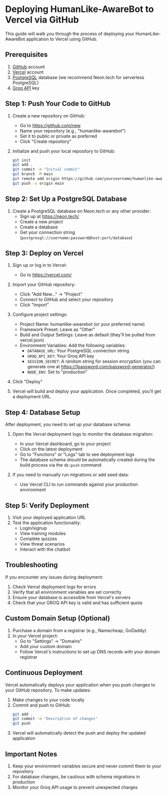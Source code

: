 # Deploying HumanLike-AwareBot to Vercel via GitHub

This guide will walk you through the process of deploying your HumanLike-AwareBot application to Vercel using GitHub.

## Prerequisites

1. [GitHub](https://github.com/) account
2. [Vercel](https://vercel.com/) account
3. [PostgreSQL](https://neon.tech/) database (we recommend Neon.tech for serverless PostgreSQL)
4. [Groq API](https://console.groq.com/) key

## Step 1: Push Your Code to GitHub

1. Create a new repository on GitHub:
   - Go to https://github.com/new
   - Name your repository (e.g., "humanlike-awarebot")
   - Set it to public or private as preferred
   - Click "Create repository"

2. Initialize and push your local repository to GitHub:
   ```bash
   git init
   git add .
   git commit -m "Initial commit"
   git branch -M main
   git remote add origin https://github.com/yourusername/humanlike-awarebot.git
   git push -u origin main
   ```

## Step 2: Set Up a PostgreSQL Database

1. Create a PostgreSQL database on Neon.tech or any other provider:
   - Sign up at https://neon.tech/
   - Create a new project
   - Create a database
   - Get your connection string (`postgresql://username:password@host:port/database`)

## Step 3: Deploy on Vercel

1. Sign up or log in to Vercel:
   - Go to https://vercel.com/

2. Import your GitHub repository:
   - Click "Add New..." -> "Project"
   - Connect to GitHub and select your repository
   - Click "Import"

3. Configure project settings:
   - Project Name: humanlike-awarebot (or your preferred name)
   - Framework Preset: Leave as "Other"
   - Build and Output Settings: Leave as default (they'll be pulled from vercel.json)
   - Environment Variables: Add the following variables:
     * `DATABASE_URL`: Your PostgreSQL connection string
     * `GROQ_API_KEY`: Your Groq API key
     * `SESSION_SECRET`: A random string for session encryption (you can generate one at https://1password.com/password-generator/)
     * `NODE_ENV`: Set to "production"

4. Click "Deploy"

5. Vercel will build and deploy your application. Once completed, you'll get a deployment URL.

## Step 4: Database Setup

After deployment, you need to set up your database schema:

1. Open the Vercel deployment logs to monitor the database migration:
   - In your Vercel dashboard, go to your project
   - Click on the latest deployment
   - Go to "Functions" or "Logs" tab to see deployment logs
   - The database schema should be automatically created during the build process via the `db:push` command

2. If you need to manually run migrations or add seed data:
   - Use Vercel CLI to run commands against your production environment

## Step 5: Verify Deployment

1. Visit your deployed application URL
2. Test the application functionality:
   - Login/signup
   - View training modules
   - Complete quizzes
   - View threat scenarios
   - Interact with the chatbot

## Troubleshooting

If you encounter any issues during deployment:

1. Check Vercel deployment logs for errors
2. Verify that all environment variables are set correctly
3. Ensure your database is accessible from Vercel's servers
4. Check that your GROQ API key is valid and has sufficient quota

## Custom Domain Setup (Optional)

1. Purchase a domain from a registrar (e.g., Namecheap, GoDaddy)
2. In your Vercel project:
   - Go to "Settings" -> "Domains"
   - Add your custom domain
   - Follow Vercel's instructions to set up DNS records with your domain registrar

## Continuous Deployment

Vercel automatically deploys your application when you push changes to your GitHub repository. To make updates:

1. Make changes to your code locally
2. Commit and push to GitHub:
   ```bash
   git add .
   git commit -m "Description of changes"
   git push
   ```
3. Vercel will automatically detect the push and deploy the updated application

## Important Notes

1. Keep your environment variables secure and never commit them to your repository
2. For database changes, be cautious with schema migrations in production
3. Monitor your Groq API usage to prevent unexpected charges